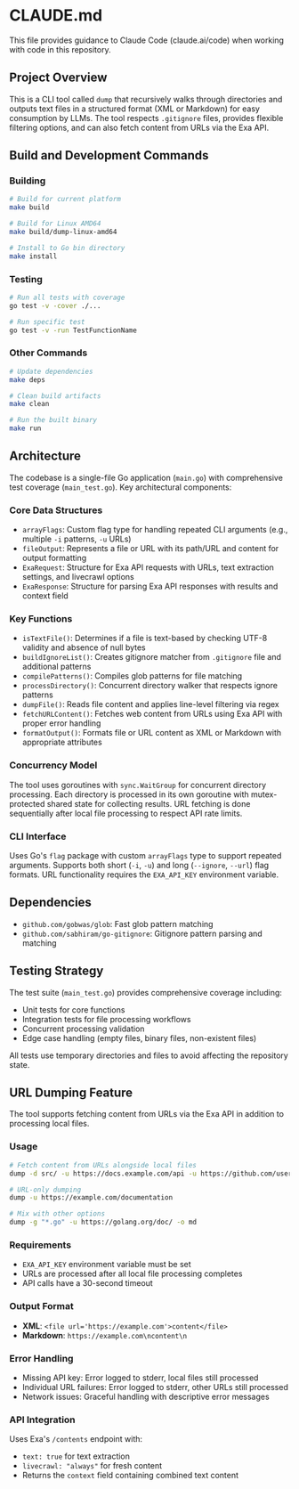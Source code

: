 # CLAUDE.md

This file provides guidance to Claude Code (claude.ai/code) when working with code in this repository.

## Project Overview

This is a CLI tool called `dump` that recursively walks through directories and outputs text files in a structured format (XML or Markdown) for easy consumption by LLMs. The tool respects `.gitignore` files, provides flexible filtering options, and can also fetch content from URLs via the Exa API.

## Build and Development Commands

### Building
```bash
# Build for current platform
make build

# Build for Linux AMD64
make build/dump-linux-amd64

# Install to Go bin directory
make install
```

### Testing
```bash
# Run all tests with coverage
go test -v -cover ./...

# Run specific test
go test -v -run TestFunctionName
```

### Other Commands
```bash
# Update dependencies
make deps

# Clean build artifacts
make clean

# Run the built binary
make run
```

## Architecture

The codebase is a single-file Go application (`main.go`) with comprehensive test coverage (`main_test.go`). Key architectural components:

### Core Data Structures
- `arrayFlags`: Custom flag type for handling repeated CLI arguments (e.g., multiple `-i` patterns, `-u` URLs)
- `fileOutput`: Represents a file or URL with its path/URL and content for output formatting
- `ExaRequest`: Structure for Exa API requests with URLs, text extraction settings, and livecrawl options
- `ExaResponse`: Structure for parsing Exa API responses with results and context field

### Key Functions
- `isTextFile()`: Determines if a file is text-based by checking UTF-8 validity and absence of null bytes
- `buildIgnoreList()`: Creates gitignore matcher from `.gitignore` file and additional patterns
- `compilePatterns()`: Compiles glob patterns for file matching
- `processDirectory()`: Concurrent directory walker that respects ignore patterns
- `dumpFile()`: Reads file content and applies line-level filtering via regex
- `fetchURLContent()`: Fetches web content from URLs using Exa API with proper error handling
- `formatOutput()`: Formats file or URL content as XML or Markdown with appropriate attributes

### Concurrency Model
The tool uses goroutines with `sync.WaitGroup` for concurrent directory processing. Each directory is processed in its own goroutine with mutex-protected shared state for collecting results. URL fetching is done sequentially after local file processing to respect API rate limits.

### CLI Interface
Uses Go's `flag` package with custom `arrayFlags` type to support repeated arguments. Supports both short (`-i`, `-u`) and long (`--ignore`, `--url`) flag formats. URL functionality requires the `EXA_API_KEY` environment variable.

## Dependencies

- `github.com/gobwas/glob`: Fast glob pattern matching
- `github.com/sabhiram/go-gitignore`: Gitignore pattern parsing and matching

## Testing Strategy

The test suite (`main_test.go`) provides comprehensive coverage including:
- Unit tests for core functions
- Integration tests for file processing workflows
- Concurrent processing validation
- Edge case handling (empty files, binary files, non-existent files)

All tests use temporary directories and files to avoid affecting the repository state.

## URL Dumping Feature

The tool supports fetching content from URLs via the Exa API in addition to processing local files.

### Usage
```bash
# Fetch content from URLs alongside local files
dump -d src/ -u https://docs.example.com/api -u https://github.com/user/repo

# URL-only dumping
dump -u https://example.com/documentation

# Mix with other options
dump -g "*.go" -u https://golang.org/doc/ -o md
```

### Requirements
- `EXA_API_KEY` environment variable must be set
- URLs are processed after all local file processing completes
- API calls have a 30-second timeout

### Output Format
- **XML**: `<file url='https://example.com'>content</file>`
- **Markdown**: ````https://example.com\ncontent\n````

### Error Handling
- Missing API key: Error logged to stderr, local files still processed
- Individual URL failures: Error logged to stderr, other URLs still processed
- Network issues: Graceful handling with descriptive error messages

### API Integration
Uses Exa's `/contents` endpoint with:
- `text: true` for text extraction
- `livecrawl: "always"` for fresh content
- Returns the `context` field containing combined text content
